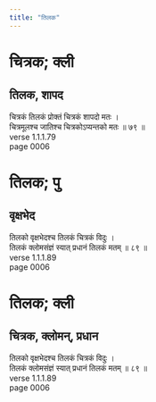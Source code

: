 ```yaml
---
title: "तिलक"
---
```


# चित्रक; क्ली
## तिलक, शापद
चित्रकं तिलकं प्रोक्तं चित्रकं शापदो मतः ।<br />चित्रमूलश्च जातिश्च चित्रकोऽप्यन्तको मतः ॥ ७९ ॥<br />verse 1.1.1.79<br />page 0006

# तिलक; पु
## वृक्षभेद
तिलको वृक्षभेदश्च तिलकं चित्रकं विदुः ।<br />तिलकं क्लोमसंज्ञं स्यात् प्रधानं तिलकं मतम् ॥ ८९ ॥<br />verse 1.1.1.89<br />page 0006

# तिलक; क्ली
## चित्रक, क्लोमन्, प्रधान
तिलको वृक्षभेदश्च तिलकं चित्रकं विदुः ।<br />तिलकं क्लोमसंज्ञं स्यात् प्रधानं तिलकं मतम् ॥ ८९ ॥<br />verse 1.1.1.89<br />page 0006


